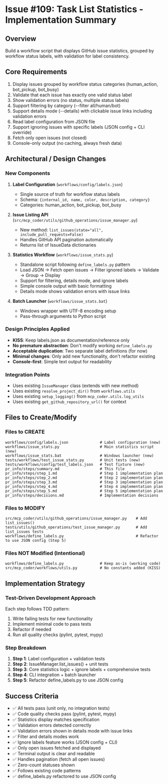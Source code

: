 # Issue #109: Task List Statistics - Implementation Summary

## Overview
Build a workflow script that displays GitHub issue statistics, grouped by workflow status labels, with validation for label consistency.

## Core Requirements
1. Display issues grouped by workflow status categories (human_action, bot_pickup, bot_busy)
2. Validate that each issue has exactly one valid status label
3. Show validation errors (no status, multiple status labels)
4. Support filtering by category (--filter all/human/bot)
5. Support details mode (--details) with clickable issue links including validation errors
6. Read label configuration from JSON file
7. Support ignoring issues with specific labels (JSON config + CLI override)
8. Fetch only open issues (not closed)
9. Console-only output (no caching, always fresh data)

## Architectural / Design Changes

### New Components
1. **Label Configuration** (`workflows/config/labels.json`)
   - Single source of truth for workflow status labels
   - Schema: `{internal_id, name, color, description, category}`
   - Categories: human_action, bot_pickup, bot_busy

2. **Issue Listing API** (`src/mcp_coder/utils/github_operations/issue_manager.py`)
   - New method: `list_issues(state="all", include_pull_requests=False)`
   - Handles GitHub API pagination automatically
   - Returns list of IssueData dictionaries

3. **Statistics Workflow** (`workflows/issue_stats.py`)
   - Standalone script following `define_labels.py` pattern
   - Load JSON → Fetch open issues → Filter ignored labels → Validate → Group → Display
   - Support for filtering, details mode, and ignore labels
   - Simple console output with basic formatting
   - Details mode shows validation errors with issue links

4. **Batch Launcher** (`workflows/issue_stats.bat`)
   - Windows wrapper with UTF-8 encoding setup
   - Pass-through arguments to Python script

### Design Principles Applied
- **KISS**: Keep labels.json as documentation/reference only
- **No premature abstraction**: Don't modify working `define_labels.py`
- **Acceptable duplication**: Two separate label definitions (for now)
- **Minimal changes**: Only add new functionality, don't refactor existing
- **Console-first**: Simple text output for readability

### Integration Points
- Uses existing `IssueManager` class (extends with new method)
- Uses existing `resolve_project_dir()` from `workflows.utils`
- Uses existing `setup_logging()` from `mcp_coder.utils.log_utils`
- Uses existing `get_github_repository_url()` for context

## Files to Create/Modify

### Files to CREATE
```
workflows/config/labels.json              # Label configuration (new)
workflows/issue_stats.py                  # Main statistics script (new)
workflows/issue_stats.bat                 # Windows launcher (new)
tests/workflows/test_issue_stats.py       # Unit tests (new)
tests/workflows/config/test_labels.json   # Test fixture (new)
pr_info/steps/summary.md                  # This file
pr_info/steps/step_1.md                   # Step 1 implementation plan
pr_info/steps/step_2.md                   # Step 2 implementation plan
pr_info/steps/step_3.md                   # Step 3 implementation plan
pr_info/steps/step_4.md                   # Step 4 implementation plan
pr_info/steps/step_5.md                   # Step 5 implementation plan
pr_info/steps/decisions.md                # Implementation decisions
```

### Files to MODIFY
```
src/mcp_coder/utils/github_operations/issue_manager.py    # Add list_issues()
tests/utils/github_operations/test_issue_manager.py       # Add list_issues tests
workflows/define_labels.py                                # Refactor to use JSON config (Step 5)
```

### Files NOT Modified (Intentional)
```
workflows/define_labels.py                # Keep as-is (working code)
src/mcp_coder/workflows/utils.py          # No constants added (KISS)
```

## Implementation Strategy

### Test-Driven Development Approach
Each step follows TDD pattern:
1. Write failing tests for new functionality
2. Implement minimal code to pass tests
3. Refactor if needed
4. Run all quality checks (pylint, pytest, mypy)

### Step Breakdown
1. **Step 1**: Label configuration + validation tests
2. **Step 2**: IssueManager.list_issues() + unit tests
3. **Step 3**: Core statistics logic + ignore labels + comprehensive tests
4. **Step 4**: CLI integration + batch launcher
5. **Step 5**: Refactor define_labels.py to use JSON config

## Success Criteria
- ✅ All tests pass (unit only, no integration tests)
- ✅ Code quality checks pass (pylint, pytest, mypy)
- ✅ Statistics display matches specification
- ✅ Validation errors detected correctly
- ✅ Validation errors shown in details mode with issue links
- ✅ Filter and details modes work
- ✅ Ignore labels feature works (JSON config + CLI)
- ✅ Only open issues fetched and displayed
- ✅ Terminal output is clear and readable
- ✅ Handles pagination (fetch all open issues)
- ✅ Zero-count statuses shown
- ✅ Follows existing code patterns
- ✅ define_labels.py refactored to use JSON config

